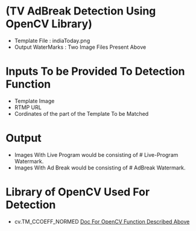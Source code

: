  # (TV AdBreak Detection Using OpenCV Library)

* Template File : indiaToday.png
* Output WaterMarks : Two Image Files Present Above

# Inputs To be Provided To Detection Function
* Template Image
* RTMP URL
* Cordinates of the part of the Template To be Matched

# Output
* Images With Live Program would be consisting of # Live-Program Watermark.
* Images With Ad Break would be consisting of # AdBreak Watermark.

# Library of OpenCV Used For Detection

* cv.TM_CCOEFF_NORMED
[Doc For OpenCV Function Described Above](https://docs.opencv.org/trunk/d4/dc6/tutorial_py_template_matching.html)
